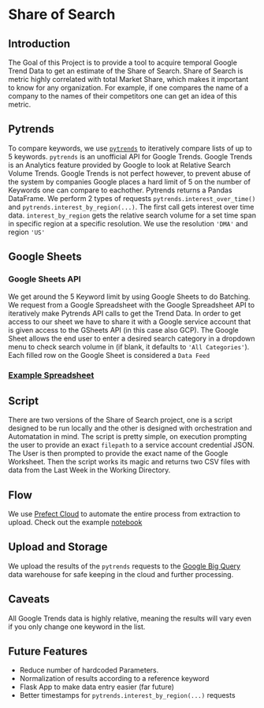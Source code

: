 # Share of Search

## Introduction
The Goal of this Project is to provide a tool to acquire temporal Google Trend Data to get an estimate of the Share of Search. 
Share of Search is metric highly correlated with total Market Share, which makes it important to know for any organization. 
For example, if one compares the name of a company to the names of their competitors one can get an idea of this metric. 

## Pytrends

To compare keywords, we use [`pytrends`][1] to iteratively compare lists of up to 5 keywords. `pytrends` is an unofficial API for Google Trends.
Google Trends is an Analytics feature provided by Google to look at Relative Search Volume Trends. Google Trends is not perfect however, to prevent abuse of the system by companies
Google places a hard limit of 5 on the number of Keywords one can compare to eachother. Pytrends returns a Pandas DataFrame. We perform 2 types of requests `pytrends.interest_over_time()` and `pytrends.interest_by_region(...)`. The first call gets interest over time data. `interest_by_region` gets the relative search volume for a set time span in specific region at a specific resolution. We use the resolution `'DMA'` and region `'US'`

## Google Sheets
### Google Sheets API
We get around the 5 Keyword limit by using Google Sheets to do Batching. We request from a Google Spreadsheet with the Google Spreadsheet API to iteratively make Pytrends API calls to get the Trend Data. In order to get access to our sheet we have to share it with a Google service account that is given access to the GSheets API (in this case also GCP). The Google Sheet allows the end user to enter a desired search category in a dropdown menu to check search volume in (if blank, it defaults to `'All Categories'`). Each filled row on the Google Sheet is considered a `Data Feed`

### [Example Spreadsheet](https://docs.google.com/spreadsheets/d/1j0TPffBKwwTioU5e8NGYlQ9Ui1aFmBArozujGx7Ywts/edit?usp=sharing)


## Script

There are two versions of the Share of Search project, one is a script designed to be run locally and the other is designed with orchestration and Automatation in mind. The script is pretty simple, on execution prompting the user to provide an exact `filepath` to a service account credential JSON. The User is then prompted to provide the exact name of the Google Worksheet. Then the script works its magic and returns two CSV files with data from the Last Week in the Working Directory.

## Flow

We use [Prefect Cloud][3] to automate the entire process from extraction to upload. Check out the example [notebook](./Share%20of%20Search) 

## Upload and Storage

We upload the results of the `pytrends` requests to the [Google Big Query][2] data warehouse for safe keeping in the cloud and further processing.

<!-- ## Tableau Visualisation

The included Tableau notebook provides an interactive map to visualize the Data accross the Regions within the United States. The user can select the desired `Data Feed`, and the coresponding data will be filtered for the visualization. We also provide a scrollable pane of stacked bar charts where each bar corresponds to a particular DMA and each section of the bar represents a keywords. Tableau allows us to show the Top keyword per `Data Feed`.-->

## Caveats

All Google Trends data is highly relative, meaning the results will vary even if you only change one keyword in the list. 

## Future Features

- Reduce number of hardcoded Parameters.
- Normalization of results according to a reference keyword
- Flask App to make data entry easier (far future)
- Better timestamps for `pytrends.interest_by_region(...)` requests


[1]:<https://github.com/GeneralMills/pytrends> "Pytrends Github"
[2]:<https://cloud.google.com/bigquery> "Google Big Query Website" 
[3]:<https://www.prefect.io/cloud> "Prefect Website"
